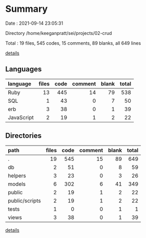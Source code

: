 # Summary

Date : 2021-09-14 23:05:31

Directory /home/keeganpratt/sei/projects/02-crud

Total : 19 files,  545 codes, 15 comments, 89 blanks, all 649 lines

[details](details.md)

## Languages
| language | files | code | comment | blank | total |
| :--- | ---: | ---: | ---: | ---: | ---: |
| Ruby | 13 | 445 | 14 | 79 | 538 |
| SQL | 1 | 43 | 0 | 7 | 50 |
| erb | 3 | 38 | 0 | 1 | 39 |
| JavaScript | 2 | 19 | 1 | 2 | 22 |

## Directories
| path | files | code | comment | blank | total |
| :--- | ---: | ---: | ---: | ---: | ---: |
| . | 19 | 545 | 15 | 89 | 649 |
| db | 2 | 51 | 0 | 8 | 59 |
| helpers | 3 | 23 | 0 | 3 | 26 |
| models | 6 | 302 | 6 | 41 | 349 |
| public | 2 | 19 | 1 | 2 | 22 |
| public/scripts | 2 | 19 | 1 | 2 | 22 |
| tests | 1 | 0 | 0 | 1 | 1 |
| views | 3 | 38 | 0 | 1 | 39 |

[details](details.md)